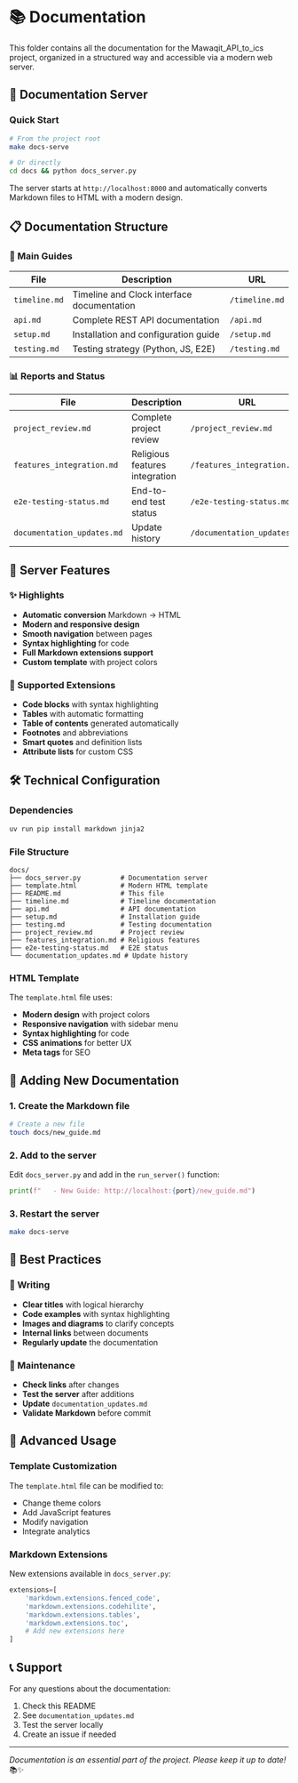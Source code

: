 # 📚 Documentation

This folder contains all the documentation for the Mawaqit_API_to_ics project, organized in a structured way and accessible via a modern web server.

## 🚀 Documentation Server

### Quick Start
```bash
# From the project root
make docs-serve

# Or directly
cd docs && python docs_server.py
```

The server starts at `http://localhost:8000` and automatically converts Markdown files to HTML with a modern design.

## 📋 Documentation Structure

### 📖 Main Guides

| File | Description | URL |
|------|-------------|-----|
| `timeline.md` | Timeline and Clock interface documentation | `/timeline.md` |
| `api.md` | Complete REST API documentation | `/api.md` |
| `setup.md` | Installation and configuration guide | `/setup.md` |
| `testing.md` | Testing strategy (Python, JS, E2E) | `/testing.md` |


### 📊 Reports and Status

| File | Description | URL |
|------|-------------|-----|
| `project_review.md` | Complete project review | `/project_review.md` |
| `features_integration.md` | Religious features integration | `/features_integration.md` |
| `e2e-testing-status.md` | End-to-end test status | `/e2e-testing-status.md` |
| `documentation_updates.md` | Update history | `/documentation_updates.md` |

## 🎨 Server Features

### ✨ Highlights
- **Automatic conversion** Markdown → HTML
- **Modern and responsive design**
- **Smooth navigation** between pages
- **Syntax highlighting** for code
- **Full Markdown extensions support**
- **Custom template** with project colors

### 🔧 Supported Extensions
- **Code blocks** with syntax highlighting
- **Tables** with automatic formatting
- **Table of contents** generated automatically
- **Footnotes** and abbreviations
- **Smart quotes** and definition lists
- **Attribute lists** for custom CSS

## 🛠️ Technical Configuration

### Dependencies
```bash
uv run pip install markdown jinja2
```

### File Structure
```
docs/
├── docs_server.py          # Documentation server
├── template.html           # Modern HTML template
├── README.md               # This file
├── timeline.md             # Timeline documentation
├── api.md                  # API documentation
├── setup.md                # Installation guide
├── testing.md              # Testing documentation
├── project_review.md       # Project review
├── features_integration.md # Religious features
├── e2e-testing-status.md   # E2E status
└── documentation_updates.md # Update history
```

### HTML Template
The `template.html` file uses:
- **Modern design** with project colors
- **Responsive navigation** with sidebar menu
- **Syntax highlighting** for code
- **CSS animations** for better UX
- **Meta tags** for SEO

## 📝 Adding New Documentation

### 1. Create the Markdown file
```bash
# Create a new file
touch docs/new_guide.md
```

### 2. Add to the server
Edit `docs_server.py` and add in the `run_server()` function:
```python
print(f"   - New Guide: http://localhost:{port}/new_guide.md")
```

### 3. Restart the server
```bash
make docs-serve
```

## 🎯 Best Practices

### 📝 Writing
- **Clear titles** with logical hierarchy
- **Code examples** with syntax highlighting
- **Images and diagrams** to clarify concepts
- **Internal links** between documents
- **Regularly update** the documentation

### 🔧 Maintenance
- **Check links** after changes
- **Test the server** after additions
- **Update** `documentation_updates.md`
- **Validate Markdown** before commit

## 🚀 Advanced Usage

### Template Customization
The `template.html` file can be modified to:
- Change theme colors
- Add JavaScript features
- Modify navigation
- Integrate analytics

### Markdown Extensions
New extensions available in `docs_server.py`:
```python
extensions=[
    'markdown.extensions.fenced_code',
    'markdown.extensions.codehilite',
    'markdown.extensions.tables',
    'markdown.extensions.toc',
    # Add new extensions here
]
```

## 📞 Support

For any questions about the documentation:
1. Check this README
2. See `documentation_updates.md`
3. Test the server locally
4. Create an issue if needed

---

*Documentation is an essential part of the project. Please keep it up to date!* 📚✨ 